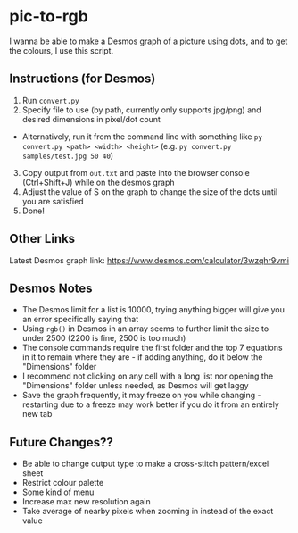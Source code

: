 # pic-to-rgb
I wanna be able to make a Desmos graph of a picture using dots, and to get the colours, I use this script.

## Instructions (for Desmos)
1) Run `convert.py`
2) Specify file to use (by path, currently only supports jpg/png) and desired dimensions in pixel/dot count
- Alternatively, run it from the command line with something like `py convert.py <path> <width> <height>` (e.g. `py convert.py samples/test.jpg 50 40`)
3) Copy output from `out.txt` and paste into the browser console (Ctrl+Shift+J) while on the desmos graph
4) Adjust the value of S on the graph to change the size of the dots until you are satisfied
5) Done!

## Other Links
Latest Desmos graph link: https://www.desmos.com/calculator/3wzqhr9vmi

## Desmos Notes
- The Desmos limit for a list is 10000, trying anything bigger will give you an error specifically saying that
- Using `rgb()` in Desmos in an array seems to further limit the size to under 2500 (2200 is fine, 2500 is too much)
- The console commands require the first folder and the top 7 equations in it to remain where they are - if adding anything, do it below the "Dimensions" folder
- I recommend not clicking on any cell with a long list nor opening the "Dimensions" folder unless needed, as Desmos will get laggy
- Save the graph frequently, it may freeze on you while changing - restarting due to a freeze may work better if you do it from an entirely new tab
  
## Future Changes?? 
- Be able to change output type to make a cross-stitch pattern/excel sheet
- Restrict colour palette
- Some kind of menu
- Increase max new resolution again
- Take average of nearby pixels when zooming in instead of the exact value
